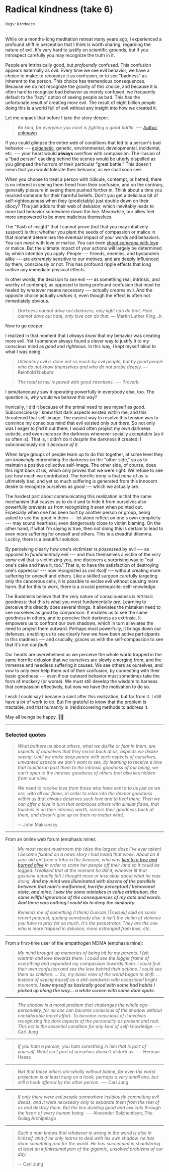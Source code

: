 # Radical kindness (take 6)

###### tags: `kindness`

While on a months-long meditation retreat many years ago, I experienced a profound shift in perception that I think is worth sharing, regarding the nature of evil. It's very hard to justify on scientific grounds, but if you introspect carefully you may recognize the truth in it.

People are intrinsically good, but *profoundly* confused. This confusion appears externally as *evil*. Every time we see evil behavior, we have a choice to make: to recognize it as confusion, or to see "badness" as inherent to the person. This choice has tremendous consequences. Because we do not recognize the gravity of this choice, and because it is often hard to recognize bad behavior as merely confused, we frequently default to the "lazy" option of seeing people as bad. This has the unfortunate result of creating *more* evil. The result of eight billion people doing this is a world full of evil without any insight into how we created it.

Let me unpack that before I take the story deeper.

> *Be kind, for everyone you meet is fighting a great battle.* --- [Author unknown](https://quoteinvestigator.com/2010/06/29/be-kind/)

If you could glimpse the entire web of conditions that led to a person's bad behavior --- [epigenetic](https://www.bbc.com/future/article/20190326-what-is-epigenetics), genetic, environmental, developmental, incidental, etc. --- your heart would **always** overflow with compassion. The illusion of a "bad person" cackling behind the scenes would be utterly dispelled as you glimpsed the horrors of their particular "great battle." This doesn't mean that you would tolerate their behavior, as we shall soon see.

When you choose to treat a person with ridicule, contempt, or hatred, there is no interest in seeing them freed from their confusion, and on the contrary, generally pleasure in seeing them pushed further in. Think about a time you mocked someone for their harmful beliefs. Don't you get a delicious hit of self-righteousness when they (predictably) just double down on their idiocy? This just adds to their web of delusion, which inevitably leads to *more* bad behavior somewhere down the line. Meanwhile, our allies feel more empowered to be more malicious themselves.

The "flash of insight" that I cannot prove (but that you may intuitively suspect) is this: whether you plant the seeds of compassion or malice in that moment determines the eventual impact of your words and behaviors. You can *mock* with love or malice. You can even [*shoot someone* with love](https://www.snopes.com/fact-check/dalai-gun/) or malice. But the ultimate impact of your actions will largely be determined by which intention you apply. People --- friends, enemies, and bystanders alike --- are *extremely* sensitive to our motives, and are deeply influenced by them, consciously or not. This has profound ripple effects that long outlive any immediate physical effects.

In other words, the decision to *see* evil --- as something real, intrinsic, and worthy of contempt; as opposed to being profound confusion that must be healed by whatever means necessary --- actually *creates* evil. And the opposite choice actually *undoes* it, even though the effect is often not immediately obvious.

> *Darkness cannot drive out darkness, only light can do that. Hate cannot drive out hate, only love can do that.* ― Martin Luther King, Jr.

Now to go deeper.

I realized in that moment that I *always knew* that my behavior was creating more evil. Yet I somehow always found a clever way to justify it to my conscious mind as *good* and *righteous*. In this way, I kept myself blind to what I was doing.

> *Ultimately evil is done not so much by evil people, but by good people who do not know themselves and who do not probe deeply.* ― Reinhold Niebuhr

> *The road to hell is paved with good intentions.* --- Proverb

I simultaneously saw it operating powerfully in everybody else, too. The question is, *why* would we behave this way?

Ironically, I did it because of the primal need to see myself as *good*. Subconsciously I knew that dark aspects existed within me, and this threatened that self-image. The easiest way to resolve this tension was to convince my conscious mind that evil existed only *out there*. So not only was I eager to *find* it out there, I would often project my *own* darkness outside, and even *increase* the darkness whenever socially acceptable (as it so often is). That is, I didn't do it *despite* the darkness it created; I subconsciously did it *because of it.*

When large groups of people team up to do this together, at some level they are *knowingly* entrenching the darkness on the "other side," so as to maintain a positive collective self-image. The other side, of course, does this right back at us, which only proves that we were right. We refuse to see just how much we contributed. The horrific irony is that *none of us* is ultimately bad, and yet so much suffering is generated from this innocent desire to recognize ourselves as *good* --- which we actually are.

The hardest part about communicating this realization is that the same mechanism that causes us to do it and to hide it from ourselves also powerfully prevents us from recognizing it even when pointed out. Especially when one has been hurt by another person or group, being asked to see the good in them --- let alone reflect on one's own complicity --- may sound heartless; even dangerously close to victim blaming. On the other hand, if what I'm saying is true, then *not* doing this is certain to lead to even *more* suffering for oneself and others. This is a dreadful dilemma. Luckily, there is a beautiful solution.

By perceiving clearly how one's victimizer is *possessed* by evil --- as opposed to *fundamentally* evil --- and thus themselves a victim of the *very same* evil that is victimizing you, one discovers a surprising way to "eat one's cake and have it, too." That is, to have the satisfaction of destroying one's oppressor --- now recognized as *evil itself* --- without creating more suffering for oneself and others. Like a skilled surgeon carefully targeting only the cancerous cells, it is possible to excise evil without causing more harm. But for this to work, there is a crucial prerequisite: self-knowledge.

The Buddhists believe that the very nature of consciousness is *intrinsic goodness;* that this is what you most fundamentally *are.* Learning to perceive this directly does several things. It alleviates the mistaken need to see ourselves as good by *comparison*. It enables us to see the same goodness in others, and to perceive their darkness as extrinsic. It empowers us to confront our own shadows, which in turn alleviates the need to project them outward. Perhaps most powerfully, it brings down our defenses, enabling us to see clearly how we have been active participants in this madness --- and crucially, graces us with the self-compassion to see that it's *not our fault.*

Our hearts are overwhelmed as we perceive the whole world trapped in the same horrific delusion that we ourselves are slowly emerging from, and the immense and needless suffering it causes. We see others as ourselves, and vow to only ever help them *out* of their confusion, by connecting with their basic goodness --- even if our outward behavior must sometimes take the form of mockery (or worse). We must still develop the wisdom to harness that compassion effectively, but now we have the motivation to do so.

I wish I could say I became a saint after this  realization, but far from it. I still have a *lot* of work to do. But I'm grateful to know that the problem is tractable, and that humanity is (re)discovering methods to address it.

May all beings be happy. 🙏🏽

---

### Selected quotes


> *What bothers us about others, what we dislike or fear in them, are aspects of ourselves that they mirror back at us, aspects we dislike seeing. Until we make deep peace with such aspects of ourselves, unwanted aspects we don’t want to see, by learning to receive a love that touches in past them to the intrinsic goodness of our being, we can’t open to the intrinsic goodness of others that also lies hidden from our view.*
>
> *We need to receive love from those who have sent it to us just as we are, with all our flaws, in order to relax into the deeper goodness within us that always deserves such love and to heal there. Then we can offer a love in turn that embraces others with similar flaws, that touches in on their intrinsic worth, mirrors their goodness back at them, and doesn’t give up on them no matter what.*
> 
> -- John Makransky

---

From an online web forum (emphasis mine):

> *My most recent mushroom trip (also the largest dose I've ever taken) I became fixated on a news story I had heard that week. About an 8 year old girl from a tribe in the Amazon, who was [tied to a tree and burned alive](https://www.survivalinternational.org/news/8033) in order to scare her people off their land so it could be logged. I realized that at the moment he did it, whoever lit that gasoline actually felt / thought more or less okay about what he was doing. **And my mind was illuminated with dozens of the parallels between that man's malformed, horrific perceptual / behavioral state, and mine. I saw the same mistakes in value attribution, the same willful ignorance of the consequences of my acts and words. And there was nothing I could do to deny the similarity.***
> 
> *Reminds me of something (I think) Duncan [Trussell] said on some recent podcast, quoting somebody else: it isn't the victim of violence you have to pray for so much. It's the perpetrator. They are the one who is more trapped in delusion, more estranged from love, etc.*

---

From a first-time user of the empathogen MDMA (emphasis mine):

> *My mind brought up memories of being hit by my parents. I felt warmth and love towards them. I could see the bigger frame of everything and expanded my compassion towards them. I could feel their own confusion and see the love behind their actions. I could see them as children. … So, my basic view of the world began to shift. … Instead of seeing myself as a shit-sandwich with occasional bright moments, **I saw myself as basically good with some bad habits I picked up along the way... a white screen with some dark spots.***

---

> *The shadow is a moral problem that challenges the whole ego-personality, for no one can become conscious of the shadow without considerable moral effort. To become conscious of it involves recognizing the dark aspects of the personality as present and real. This act is the essential condition for any kind of self-knowledge.* --- Carl Jung

---

> *If you hate a person, you hate something in him that is part of yourself. What isn't part of ourselves doesn't disturb us.* --- Herman Hesse

---

> *Not that these others are wholly without blame, for even the worst projection is at least hung on a hook, perhaps a very small one, but still a hook offered by the other person.* --- Carl Jung


---

> *If only there were evil people somewhere insidiously committing evil deeds, and it were necessary only to separate them from the rest of us and destroy them. But the line dividing good and evil cuts through the heart of every human being.* --- Alexander Solzhenitsyn, The Gulag Archipelago

---

> *Such a man knows that whatever is wrong in the world is also in himself, and if he only learns to deal with his own shadow, he has done something real for the world. He has succeeded in shouldering at least an infinitesimal part of the gigantic, unsolved problems of our day.*
>
> -- Carl Jung
